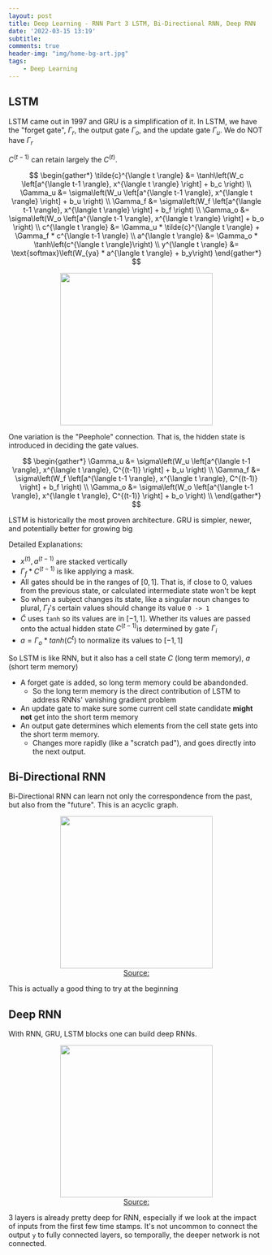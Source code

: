 ```yaml
---
layout: post
title: Deep Learning - RNN Part 3 LSTM, Bi-Directional RNN, Deep RNN
date: '2022-03-15 13:19'
subtitle: 
comments: true
header-img: "img/home-bg-art.jpg"
tags:
    - Deep Learning
---
```


## LSTM

LSTM came out in 1997 and GRU is a simplification of it. In LSTM, we have the "forget gate", $\Gamma_r$, the output gate $\Gamma_o$, and the update gate $\Gamma_u$. We do NOT have $\Gamma_r$

$C^{(t-1)}$ can retain largely the $C^{(t)}$.

$$
\begin{gather*}
\tilde{c}^{\langle t \rangle} &= \tanh\left(W_c \left[a^{\langle t-1 \rangle}, x^{\langle t \rangle} \right] + b_c \right) \\
\Gamma_u &= \sigma\left(W_u \left[a^{\langle t-1 \rangle}, x^{\langle t \rangle} \right] + b_u \right) \\
\Gamma_f &= \sigma\left(W_f \left[a^{\langle t-1 \rangle}, x^{\langle t \rangle} \right] + b_f \right) \\
\Gamma_o &= \sigma\left(W_o \left[a^{\langle t-1 \rangle}, x^{\langle t \rangle} \right] + b_o \right) \\
c^{\langle t \rangle} &= \Gamma_u * \tilde{c}^{\langle t \rangle} + \Gamma_f * c^{\langle t-1 \rangle} \\
a^{\langle t \rangle} &= \Gamma_o * \tanh\left(c^{\langle t \rangle}\right) \\
y^{\langle t \rangle} &= \text{softmax}\left(W_{ya} * a^{\langle t \rangle} + b_y\right)
\end{gather*}
$$

<div style="text-align: center;">
<p align="center">
    <figure>
        <img src="https://github.com/user-attachments/assets/e7d9bd70-189b-4f43-a912-f6861e788228" height="300" alt=""/>
    </figure>
</p>
</div>

One variation is the "Peephole" connection. That is, the hidden state is introduced in deciding the gate values.

$$
\begin{gather*}
\Gamma_u &= \sigma\left(W_u \left[a^{\langle t-1 \rangle}, x^{\langle t \rangle}, C^{(t-1)} \right] + b_u \right) \\
\Gamma_f &= \sigma\left(W_f \left[a^{\langle t-1 \rangle}, x^{\langle t \rangle}, C^{(t-1)} \right] + b_f \right) \\
\Gamma_o &= \sigma\left(W_o \left[a^{\langle t-1 \rangle}, x^{\langle t \rangle}, C^{(t-1)} \right] + b_o \right) \\
\end{gather*}
$$

LSTM is historically the most proven architecture. GRU is simpler, newer, and potentially better for growing big

Detailed Explanations:

- $x^{(t)}, a^{(t-1)}$ are stacked vertically
- $\Gamma_f * C^{(t-1)}$ is like applying a mask.
- All gates should be in the ranges of $[0,1]$. That is, if close to 0, values from the previous state, or calculated intermediate state won't be kept
- So when a subject changes its state, like a singular noun changes to plural,  $\Gamma_f$'s certain values should change its value `0 -> 1`
- $\tilde{C}$ uses `tanh` so its values are in $[-1, 1]$. Whether its values are passed onto the actual hidden state $C^{(t-1)}$is determined by gate $\Gamma_i$
- $a = \Gamma_o * tanh(C^{t})$ to normalize its values to $[-1, 1]$

So LSTM is like RNN, but it also has a cell state $C$ (long term memory), $a$ (short term memory)

- A forget gate is added, so long term memory could be abandonded.
  - So the long term memory is the direct contribution of LSTM to address RNNs' vanishing gradient problem
- An update gate to make sure some current cell state candidate **might not** get into the short term memory
- An output gate determines which elements from the cell state gets into the short term memory.
  - Changes more rapidly (like a "scratch pad"), and goes directly into the next output.

## Bi-Directional RNN

Bi-Directional RNN can learn not only the correspondence from the past, but also from the "future". This is an acyclic graph.

<div style="text-align: center;">
<p align="center">
    <figure>
        <img src="https://github.com/user-attachments/assets/8927337c-3909-4dbf-8c0f-b3bb99225609" height="300" alt=""/>
        <figcaption><a href="">Source: </a></figcaption>
    </figure>
</p>
</div>

This is actually a good thing to try at the beginning

## Deep RNN

With RNN, GRU, LSTM blocks one can build deep RNNs.

<div style="text-align: center;">
<p align="center">
    <figure>
        <img src="https://github.com/user-attachments/assets/211e113a-f1c6-43e5-b329-996d46d86435" height="300" alt=""/>
        <figcaption><a href="">Source: </a></figcaption>
    </figure>
</p>
</div>

3 layers is already pretty deep for RNN, especially if we look at the impact of inputs from the first few time stamps.
It's not uncommon to connect the output `y` to fully connected layers, so temporally, the deeper network is not connected.
